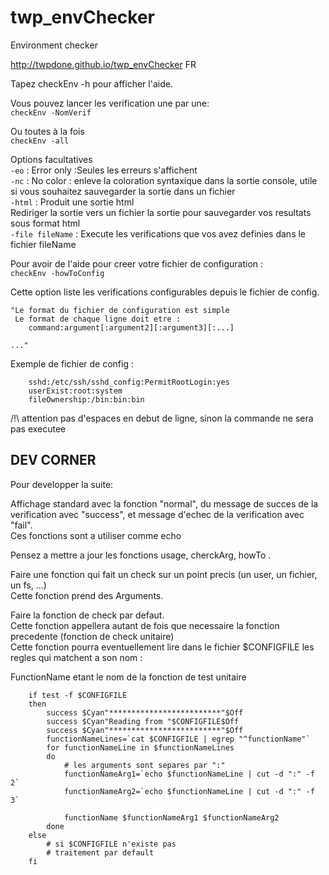 twp_envChecker
==============

Environment checker

http://twpdone.github.io/twp_envChecker
FR

Tapez checkEnv -h pour afficher l'aide.

Vous pouvez lancer les verification une par une:<br>
`checkEnv -NomVerif`

Ou toutes à la fois <br>
`checkEnv -all`


Options facultatives<br>
`-eo` : Error only :Seules les erreurs s'affichent<br>
`-nc` : No color : enleve la coloration syntaxique dans la sortie console, utile si vous souhaitez sauvegarder la sortie dans un fichier<br>
`-html` : Produit une sortie html <br>
		Rediriger la sortie vers un fichier la sortie pour sauvegarder vos resultats sous format html<br>
`-file fileName` : Execute les verifications que vos avez definies dans le fichier fileName<br>

Pour avoir de l'aide pour creer votre fichier de configuration : <br>
`checkEnv -howToConfig`

Cette option liste les verifications configurables depuis le fichier de config.

	"Le format du fichier de configuration est simple
	 Le format de chaque ligne doit etre :
		command:argument[:argument2][:argument3][:...]
	
	..."
	
Exemple de fichier de config :<br>
```
	sshd:/etc/ssh/sshd_config:PermitRootLogin:yes
	userExist:root:system
	fileOwnership:/bin:bin:bin
```

/!\ attention pas d'espaces en debut de ligne, sinon la commande ne sera pas executee

## DEV CORNER

Pour developper la suite:

Affichage standard avec la fonction "normal", du message de succes de la verification avec "success", et message d'echec de la verification avec "fail".<br>
Ces fonctions sont a utiliser comme echo

Pensez a mettre a jour les fonctions usage, cherckArg, howTo .

Faire une fonction qui fait un check sur un point precis (un user, un fichier, un fs, ...)<br>
Cette fonction prend des Arguments.

Faire la fonction de check par defaut.<br>
Cette fonction appellera autant de fois que necessaire la fonction precedente (fonction de check unitaire)<br>
Cette fonction pourra eventuellement lire dans le fichier $CONFIGFILE les regles qui matchent a son nom : <br>

FunctionName etant le nom de la fonction de test unitaire<br>

```
	if test -f $CONFIGFILE
	then
		success $Cyan"*************************"$Off
		success $Cyan"Reading from "$CONFIGFILE$Off
		success $Cyan"*************************"$Off
		functionNameLines=`cat $CONFIGFILE | egrep "^functionName"`
		for functionNameLine in $functionNameLines
		do
			# les arguments sont separes par ":"
			functionNameArg1=`echo $functionNameLine | cut -d ":" -f 2`
			functionNameArg2=`echo $functionNameLine | cut -d ":" -f 3`
			
			functionName $functionNameArg1 $functionNameArg2
		done
	else
		# si $CONFIGFILE n'existe pas
		# traitement par default
	fi
```

